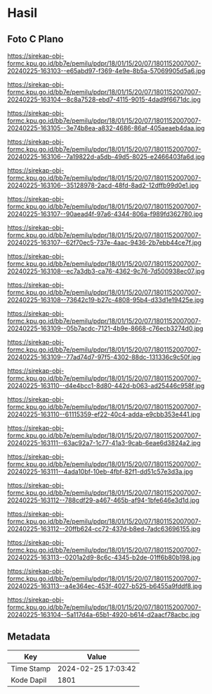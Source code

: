 # Hasil

## Foto C Plano

https://sirekap-obj-formc.kpu.go.id/bb7e/pemilu/pdpr/18/01/15/20/07/1801152007007-20240225-163103--e65abd97-f369-4e9e-8b5a-57069905d5a6.jpg

https://sirekap-obj-formc.kpu.go.id/bb7e/pemilu/pdpr/18/01/15/20/07/1801152007007-20240225-163104--8c8a7528-ebd7-4115-9015-4dad9f6671dc.jpg

https://sirekap-obj-formc.kpu.go.id/bb7e/pemilu/pdpr/18/01/15/20/07/1801152007007-20240225-163105--3e74b8ea-a832-4686-86af-405aeaeb4daa.jpg

https://sirekap-obj-formc.kpu.go.id/bb7e/pemilu/pdpr/18/01/15/20/07/1801152007007-20240225-163106--7a19822d-a5db-49d5-8025-e2466403fa6d.jpg

https://sirekap-obj-formc.kpu.go.id/bb7e/pemilu/pdpr/18/01/15/20/07/1801152007007-20240225-163106--35128978-2acd-48fd-8ad2-12dffb99d0e1.jpg

https://sirekap-obj-formc.kpu.go.id/bb7e/pemilu/pdpr/18/01/15/20/07/1801152007007-20240225-163107--90aead4f-97a6-4344-806a-f989fd362780.jpg

https://sirekap-obj-formc.kpu.go.id/bb7e/pemilu/pdpr/18/01/15/20/07/1801152007007-20240225-163107--62f70ec5-737e-4aac-9436-2b7ebb44ce7f.jpg

https://sirekap-obj-formc.kpu.go.id/bb7e/pemilu/pdpr/18/01/15/20/07/1801152007007-20240225-163108--ec7a3db3-ca76-4362-9c76-7d500938ec07.jpg

https://sirekap-obj-formc.kpu.go.id/bb7e/pemilu/pdpr/18/01/15/20/07/1801152007007-20240225-163108--73642c19-b27c-4808-95b4-d33d1e19425e.jpg

https://sirekap-obj-formc.kpu.go.id/bb7e/pemilu/pdpr/18/01/15/20/07/1801152007007-20240225-163109--05b7acdc-7121-4b9e-8668-c76ecb3274d0.jpg

https://sirekap-obj-formc.kpu.go.id/bb7e/pemilu/pdpr/18/01/15/20/07/1801152007007-20240225-163109--77ad74d7-97f5-4302-88dc-131336c9c50f.jpg

https://sirekap-obj-formc.kpu.go.id/bb7e/pemilu/pdpr/18/01/15/20/07/1801152007007-20240225-163110--d4e4bcc1-8d80-442d-b063-ad25446c958f.jpg

https://sirekap-obj-formc.kpu.go.id/bb7e/pemilu/pdpr/18/01/15/20/07/1801152007007-20240225-163110--61115359-ef22-40c4-adda-e9cbb353e441.jpg

https://sirekap-obj-formc.kpu.go.id/bb7e/pemilu/pdpr/18/01/15/20/07/1801152007007-20240225-163111--63ac92a7-1c77-41a3-9cab-6eae6d3824a2.jpg

https://sirekap-obj-formc.kpu.go.id/bb7e/pemilu/pdpr/18/01/15/20/07/1801152007007-20240225-163111--4ada10bf-10eb-4fbf-82f1-dd51c57e3d3a.jpg

https://sirekap-obj-formc.kpu.go.id/bb7e/pemilu/pdpr/18/01/15/20/07/1801152007007-20240225-163112--788cdf29-a467-465b-af94-1bfe646e3d1d.jpg

https://sirekap-obj-formc.kpu.go.id/bb7e/pemilu/pdpr/18/01/15/20/07/1801152007007-20240225-163112--20ffb624-cc72-437d-b8ed-7adc63696155.jpg

https://sirekap-obj-formc.kpu.go.id/bb7e/pemilu/pdpr/18/01/15/20/07/1801152007007-20240225-163113--0201a2d9-8c6c-4345-b2de-01ff6b80b198.jpg

https://sirekap-obj-formc.kpu.go.id/bb7e/pemilu/pdpr/18/01/15/20/07/1801152007007-20240225-163113--a4e364ec-453f-4027-b525-b6455a9fddf8.jpg

https://sirekap-obj-formc.kpu.go.id/bb7e/pemilu/pdpr/18/01/15/20/07/1801152007007-20240225-163104--5a117d4a-65b1-4920-b614-d2aacf78acbc.jpg


## Metadata

| Key        | Value               |
| ---------- | ------------------- |
| Time Stamp | 2024-02-25 17:03:42 |
| Kode Dapil | 1801                |



